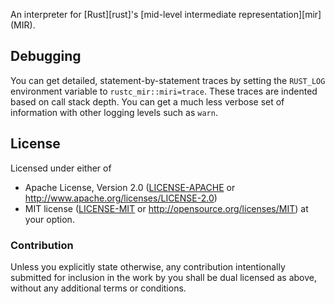 An interpreter for [Rust][rust]'s [mid-level intermediate
representation][mir] (MIR).

## Debugging

You can get detailed, statement-by-statement traces by setting the `RUST_LOG`
environment variable to `rustc_mir::miri=trace`. These traces are indented based on call stack
depth. You can get a much less verbose set of information with other logging
levels such as `warn`.

## License

Licensed under either of
  * Apache License, Version 2.0 ([LICENSE-APACHE](LICENSE-APACHE) or
    http://www.apache.org/licenses/LICENSE-2.0)
  * MIT license ([LICENSE-MIT](LICENSE-MIT) or
    http://opensource.org/licenses/MIT) at your option.

### Contribution

Unless you explicitly state otherwise, any contribution intentionally submitted
for inclusion in the work by you shall be dual licensed as above, without any
additional terms or conditions.
